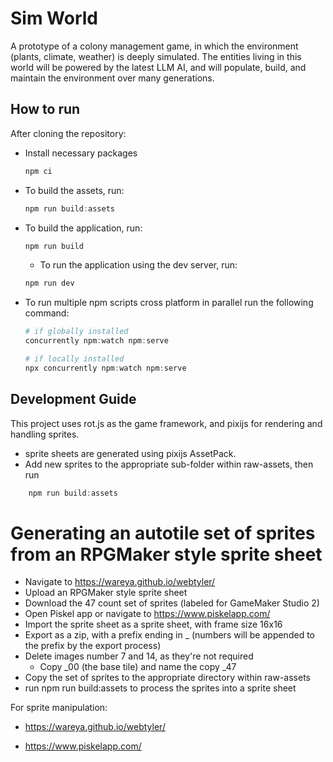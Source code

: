 # Sim World

A prototype of a colony management game, in which the environment (plants, climate, weather) is deeply simulated. The entities living in this world will be powered by the latest LLM AI, and will populate, build, and maintain the environment over many generations.

## How to run

After cloning the repository:

- Install necessary packages

  ```powershell
  npm ci
  ```

- To build the assets, run:

  ```powershell
  npm run build:assets
  ```

- To build the application, run:

  ```powershell
  npm run build
  ```

  - To run the application using the dev server, run:

  ```powershell
  npm run dev
  ```

- To run multiple npm scripts cross platform in parallel run the following command:

  ```powershell
  # if globally installed
  concurrently npm:watch npm:serve

  # if locally installed
  npx concurrently npm:watch npm:serve
  ```

## Development Guide

This project uses rot.js as the game framework, and pixijs for rendering and handling sprites.

- sprite sheets are generated using pixijs AssetPack.
- Add new sprites to the appropriate sub-folder within raw-assets, then run

```powershell
    npm run build:assets
```

# Generating an autotile set of sprites from an RPGMaker style sprite sheet

- Navigate to https://wareya.github.io/webtyler/
- Upload an RPGMaker style sprite sheet
- Download the 47 count set of sprites (labeled for GameMaker Studio 2)
- Open Piskel app or navigate to https://www.piskelapp.com/
- Import the sprite sheet as a sprite sheet, with frame size 16x16
- Export as a zip, with a prefix ending in \_ (numbers will be appended to the prefix by the export process)
- Delete images number 7 and 14, as they're not required
  - Copy \_00 (the base tile) and name the copy <prefix>\_47
  <!-- - Swap the names of numbers 47 and 46 -->
- Copy the set of sprites to the appropriate directory within raw-assets
- run npm run build:assets to process the sprites into a sprite sheet

For sprite manipulation:

- https://wareya.github.io/webtyler/

- https://www.piskelapp.com/
